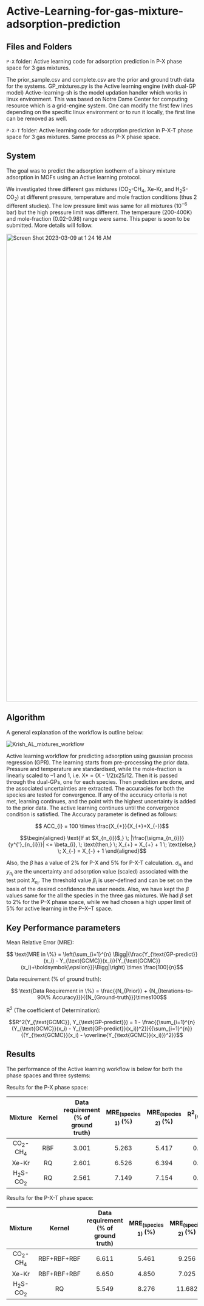 # Active-Learning-for-gas-mixture-adsorption-prediction #
## Files and Folders ##
`P-X` folder: Active learning code for adsorption prediction in P-X phase space for 3 gas mixtures.

The prior_sample.csv and complete.csv are the prior and ground truth data for the systems.
GP_mixtures.py is the Active learning engine (with dual-GP model)
Active-learning-sh is the model updation handler which works in linux environment. This was based on Notre Dame Center for computing resource which is a grid-engine system. One can modify the first few lines depending on the specific linux environment or to run it locally, the first line can be removed as well.

`P-X-T` folder: Active learning code for adsorption prediction in P-X-T phase space for 3 gas mixtures.
Same process as P-X phase space.

## System ##
The goal was to predict the adsorption isotherm of a binary mixture adsorption in MOFs using an Active learning protocol.

We investigated three different gas mixtures (CO<sub>2</sub>-CH<sub>4</sub>, Xe-Kr, and H<sub>2</sub>S-CO<sub>2</sub>) at different pressure, temperature and mole fraction conditions (thus 2 different studies). The low pressure limit was same for all mixtures ($10^{-6}$ bar) but the high pressure limit was different. The temperaure (200-400K) and mole-fraction (0.02-0.98) range were same. This paper is soon to be submitted. More details will follow.

<img width="1227" alt="Screen Shot 2023-03-09 at 1 24 16 AM" src="https://user-images.githubusercontent.com/36941306/223938253-d6953813-48cd-44b8-8aee-1f82f98f2d53.png">

## Algorithm ##
A general explanation of the workflow is outline below:

![Krish_AL_mixtures_workflow](https://user-images.githubusercontent.com/36941306/223895808-1b404ce3-b044-44fe-be13-f31a2f252ccc.png)

Active learning workflow for predicting adsorption using gaussian process regression (GPR). 
The learning starts from pre-processing the prior data. Pressure and temperature are standardised, while the mole-fraction is linearly scaled to –1 and 1, i.e. X* = (X - 1/2)x25/12. Then it is passed through the dual-GPs, one for each species. Then prediction are done, and the associated uncertainties are extracted. The accuracies for both the species are tested for convergence. If any of the accuracy criteria is not met, learning continues, and the point with the highest uncertainty is added to the prior data. The active learning continues until the convergence condition is satisfied.
The Accuracy parameter is defined as follows:
```math
     ACC_{i} = 100 \times \frac{X_{+}}{X_{+}+X_{-}}
```
```math
\begin{aligned}
     \text{If at $X_{n_{i}}$,} \;
     |\frac{\sigma_{n_{i}}}{y^{'}_{n_{i}}}| <= \beta_{i}, \;
     \text{then,} \; X_{+} = X_{+} + 1 \;
     \text{else,} \;
      X_{-} = X_{-} + 1
      \end{aligned}
 ```
Also, the $\beta$ has a value of 2% for P-X and 5% for P-X-T calculation. $\sigma_{n_{i}}$ and  $y_{n_{i}}$ are the uncertainty and adsorption value (scaled) associated with the test point $X_{n_{i}}$. The threshold value $\beta_{i}$ is user-defined and can be set on the basis of the desired confidence the user needs. Also, we have kept the $\beta$ values same for the all the species in the three gas mixtures. We had $\beta$ set to 2\% for the P–X phase space, while we had chosen a high upper limit of 5\% for active learning in the P–X–T space.

## Key Performance parameters ##

Mean Relative Error (MRE):

```math
    \text{MRE in \%} = \left(\sum_{i=1}^{n} \Bigg|{\frac{Y_{\text{GP-predict}}(x_i) - Y_{\text{GCMC}}(x_i)}{Y_{\text{GCMC}}(x_i)+\boldsymbol{\epsilon}}}\Bigg|\right) \times \frac{100}{n}
```
Data requirement (% of ground truth):
```math
    \text{Data Requirement in \%} = \frac{{N_{Prior}} + {N_{Iterations-to-90\% Accuracy}}}{{N_{Ground-truth}}}\times100
```
R<sup>2</sup> (The coefficient of Determination):
```math
R^2(Y_{\text{GCMC}}, Y_{\text{GP-predict}}) = 1 - \frac{{\sum_{i=1}^{n}(Y_{\text{GCMC}}(x_i) - Y_{\text{GP-predict}}(x_i))^2}}{{\sum_{i=1}^{n}}{(Y_{\text{GCMC}}(x_i) - \overline{Y_{\text{GCMC}}(x_i)})^2}}
```

## Results ##

The performance of the Active learning workflow is below for both the phase spaces and three systems:

Results for the P-X phase space:

| Mixture | Kernel | Data requirement (% of ground truth) | MRE<sub>(species 1)</sub> (%) | MRE<sub>(species 2)</sub> (%) | R<sup>2</sup><sub>(species 1)</sub> | R<sup>2</sup><sub>(species 2)</sub> |
| :---: | :---: | :---: | :---: | :---: | :---: | :---: |
| CO<sub>2</sub>-CH<sub>4</sub> | RBF | 3.001 | 5.263 | 5.417 | 0.986 | 0.999 |
| Xe-Kr | RQ | 2.601 | 6.526 | 6.394 | 0.985 | 0.998|
| H<sub>2</sub>S-CO<sub>2</sub> | RQ | 2.561 | 7.149 | 7.154 | 0.982 | 0.995 |


Results for the P-X-T phase space:

| Mixture | Kernel | Data requirement (% of ground truth) | MRE<sub>(species 1)</sub> (%) | MRE<sub>(species 2)</sub> (%) | R<sup>2</sup><sub>(species 1)</sub> | R<sup>2</sup><sub>(species 2)</sub> |
| :---: | :---: | :---: | :---: | :---: | :---: | :---: |
| CO<sub>2</sub>-CH<sub>4</sub> | RBF+RBF+RBF | 6.611 | 5.461 | 9.256 | 0.988 | 0.990 |
| Xe-Kr | RBF+RBF+RBF | 6.650 | 4.850 | 7.025 | 0.990 | 0.990|
| H<sub>2</sub>S-CO<sub>2</sub> | RQ | 5.549 | 8.276 | 11.682 | 0.976 | 0.986 |

